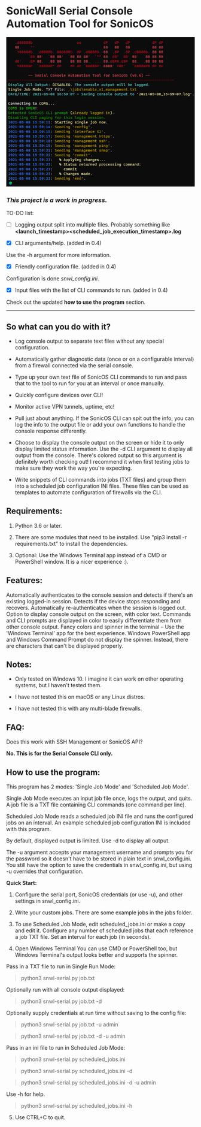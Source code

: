 # SonicWall Serial Console Automation Tool for SonicOS


![Screenshot](https://github.com/jaimeesc/snwl-serial-commands/blob/c5cf760729200223eba4ff36d1f7c89c8ca55851/screenshot.png)

### ***This project is a work in progress.***


TO-DO list:

- [ ] Logging output split into multiple files. Probably something like **<launch_timestamp>\<scheduled_job_execution_timestamp>.log**


- [X] CLI arguments/help. (added in 0.4)

Use the -h argument for more information.


- [X] Friendly configuration file. (added in 0.4)

Configuration is done *snwl_config.ini*.


- [X] Input files with the list of CLI commands to run. (added in 0.4)

Check out the updated **how to use the program** section.

---
## **So what can you do with it?**

- Log console output to separate text files without any special configuration.


- Automatically gather diagnostic data (once or on a configurable interval) from a firewall connected via the serial console.


- Type up your own text file of SonicOS CLI commands to run and pass that to the tool to run for you at an interval or once manually.


- Quickly configure devices over CLI!


- Monitor active VPN tunnels, uptime, etc!


- Pull just about anything. If the SonicOS CLI can spit out the info, you can log the info to the output file or add your own functions to handle the console response differently.


- Choose to display the console output on the screen or hide it to only display limited status information. Use the -d CLI argument to display all output from the console. There's colored output so this argument is definitely worth checking out! I recommend it when first testing jobs to make sure they work the way you're expecting.


- Write snippets of CLI commands into jobs (TXT files) and group them into a scheduled job configuration INI files. These files can be used as templates to automate configuration of firewalls via the CLI.



## **Requirements:**

1. Python 3.6 or later.


2. There are some modules that need to be installed. Use "pip3 install -r requirements.txt" to install the dependencies.


3. Optional: Use the Windows Terminal app instead of a CMD or PowerShell window. It is a nicer experience :).



## **Features:**

Automatically authenticates to the console session and detects if there's an existing logged-in session.
Detects if the device stops responding and recovers.
Automatically re-authenticates when the session is logged out.
Option to display console output on the screen, with color text.
Commands and CLI prompts are displayed in color to easily differentiate them from other console output.
Fancy colors and spinner in the terminal – Use the 'Windows Terminal' app for the best experience.
Windows PowerShell app and Windows Command Prompt do not display the spinner. Instead, there are characters that can't be displayed properly.



## **Notes:**

- Only tested on Windows 10. I imagine it can work on other operating systems, but I haven't tested them.


- I have not tested this on macOS or any Linux distros.


- I have not tested this with any multi-blade firewalls.



## **FAQ:**

Does this work with SSH Management or SonicOS API?

**No. This is for the Serial Console CLI only.**



## **How to use the program:**

This program has 2 modes: 'Single Job Mode' and 'Scheduled Job Mode'.

Single Job Mode executes an input job file once, logs the output, and quits. A job file is a TXT file containing CLI commands (one command per line).

Scheduled Job Mode reads a scheduled job INI file and runs the configured jobs on an interval. 
An example scheduled job configuration INI is included with this program.

By default, displayed output is limited. Use -d to display all output.

The -u argument accepts your management username and prompts you for the password so it doesn't have to be stored in plain text in snwl_config.ini. You still have the option to save the credentials in snwl_config.ini, but using -u overrides that configuration.

**Quick Start:**
1. Configure the serial port, SonicOS credentials (or use -u), and other settings in snwl_config.ini.


2. Write your custom jobs. There are some example jobs in the jobs folder.


3. To use Scheduled Job Mode, edit scheduled_jobs.ini or make a copy and edit it. Configure any number of scheduled jobs that each reference a job TXT file. Set an interval for each job (in seconds).


4. Open Windows Terminal You can use CMD or PowerShell too, but Windows Terminal's output looks better and supports the spinner.


Pass in a TXT file to run in Single Run Mode:
> python3 snwl-serial.py job.txt

Optionally run with all console output displayed:
> python3 snwl-serial.py job.txt -d

Optionally supply credentials at run time without saving to the config file:
> python3 snwl-serial.py job.txt -u admin

> python3 snwl-serial.py job.txt -d -u admin

Pass in an ini file to run in Scheduled Job Mode:
> python3 snwl-serial.py scheduled_jobs.ini

> python3 snwl-serial.py scheduled_jobs.ini -d

> python3 snwl-serial.py scheduled_jobs.ini -d -u admin

Use -h for help.

> python3 snwl-serial.py scheduled_jobs.ini -h

5. Use CTRL+C to quit.
